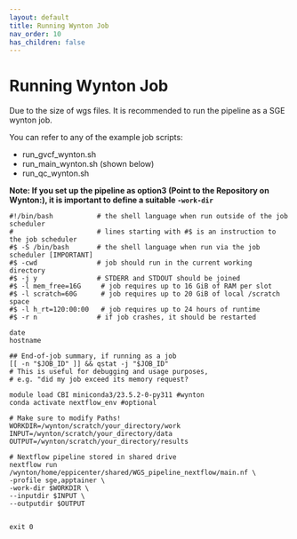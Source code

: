 ```yaml
---
layout: default
title: Running Wynton Job
nav_order: 10
has_children: false
---
```


# Running Wynton Job

Due to the size of wgs files. It is recommended to run the pipeline as a SGE wynton job. 

You can refer to any of the example job scripts: 
- run_gvcf_wynton.sh
- run_main_wynton.sh (shown below)
- run_qc_wynton.sh

**Note: If you set up the pipeline as option3 (Point to the Repository on Wynton:), it is important to define a suitable `-work-dir`**

```
#!/bin/bash           # the shell language when run outside of the job scheduler
#                     # lines starting with #$ is an instruction to the job scheduler
#$ -S /bin/bash       # the shell language when run via the job scheduler [IMPORTANT]
#$ -cwd               # job should run in the current working directory
#$ -j y               # STDERR and STDOUT should be joined
#$ -l mem_free=16G     # job requires up to 16 GiB of RAM per slot
#$ -l scratch=60G      # job requires up to 20 GiB of local /scratch space
#$ -l h_rt=120:00:00   # job requires up to 24 hours of runtime
#$ -r n               # if job crashes, it should be restarted

date
hostname

## End-of-job summary, if running as a job
[[ -n "$JOB_ID" ]] && qstat -j "$JOB_ID"  
# This is useful for debugging and usage purposes,
# e.g. "did my job exceed its memory request?

module load CBI miniconda3/23.5.2-0-py311 #wynton 
conda activate nextflow_env #optional

# Make sure to modify Paths! 
WORKDIR=/wynton/scratch/your_directory/work
INPUT=/wynton/scratch/your_directory/data
OUTPUT=/wynton/scratch/your_directory/results

# Nextflow pipeline stored in shared drive
nextflow run /wynton/home/eppicenter/shared/WGS_pipeline_nextflow/main.nf \
-profile sge,apptainer \
-work-dir $WORKDIR \
--inputdir $INPUT \
--outputdir $OUTPUT


exit 0
```